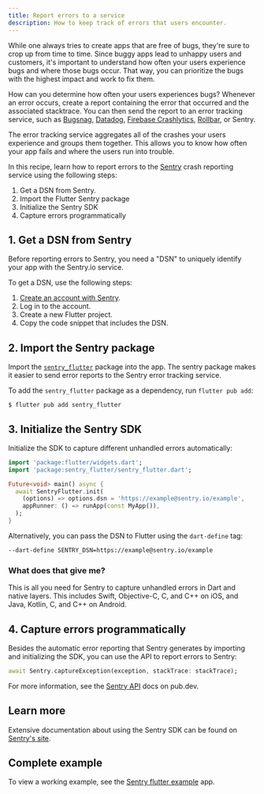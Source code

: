 ```yaml
---
title: Report errors to a service
description: How to keep track of errors that users encounter.
---
```


<?code-excerpt path-base="cookbook/maintenance/error_reporting/"?>

While one always tries to create apps that are free of bugs,
they're sure to crop up from time to time.
Since buggy apps lead to unhappy users and customers,
it's important to understand how often your users
experience bugs and where those bugs occur.
That way, you can prioritize the bugs with the
highest impact and work to fix them.

How can you determine how often your users experiences bugs?
Whenever an error occurs, create a report containing the
error that occurred and the associated stacktrace.
You can then send the report to an error tracking
service, such as [Bugsnag][], [Datadog][],
[Firebase Crashlytics][], [Rollbar][], or Sentry.

The error tracking service aggregates all of the crashes your users
experience and groups them together. This allows you to know how often your
app fails and where the users run into trouble.

In this recipe, learn how to report errors to the
[Sentry][] crash reporting service using
the following steps:

  1. Get a DSN from Sentry.
  2. Import the Flutter Sentry package
  3. Initialize the Sentry SDK
  4. Capture errors programmatically

## 1. Get a DSN from Sentry

Before reporting errors to Sentry, you need a "DSN" to uniquely identify
your app with the Sentry.io service.

To get a DSN, use the following steps:

  1. [Create an account with Sentry][].
  2. Log in to the account.
  3. Create a new Flutter project.
  4. Copy the code snippet that includes the DSN.

## 2. Import the Sentry package

Import the [`sentry_flutter`][] package into the app.
The sentry package makes it easier to send
error reports to the Sentry error tracking service.

To add the `sentry_flutter` package as a dependency,
run `flutter pub add`:

```console
$ flutter pub add sentry_flutter
```

## 3. Initialize the Sentry SDK

Initialize the SDK to capture different unhandled errors automatically:

<?code-excerpt "lib/main.dart (InitializeSDK)"?>
```dart
import 'package:flutter/widgets.dart';
import 'package:sentry_flutter/sentry_flutter.dart';

Future<void> main() async {
  await SentryFlutter.init(
    (options) => options.dsn = 'https://example@sentry.io/example',
    appRunner: () => runApp(const MyApp()),
  );
}
```

Alternatively, you can pass the DSN to Flutter using the `dart-define` tag:

```sh
--dart-define SENTRY_DSN=https://example@sentry.io/example
```

### What does that give me?

This is all you need for Sentry to
capture unhandled errors in Dart and native layers.
This includes Swift, Objective-C, C, and C++ on iOS, and
Java, Kotlin, C, and C++ on Android.

## 4. Capture errors programmatically

Besides the automatic error reporting that Sentry generates by
importing and initializing the SDK,
you can use the API to report errors to Sentry:

<?code-excerpt "lib/main.dart (CaptureException)"?>
```dart
await Sentry.captureException(exception, stackTrace: stackTrace);
```

For more information, see the [Sentry API][] docs on pub.dev.

## Learn more

Extensive documentation about using the Sentry SDK can be found on [Sentry's site][].

## Complete example

To view a working example,
see the [Sentry flutter example][] app.


[Sentry flutter example]: {{site.github}}/getsentry/sentry-dart/tree/main/flutter/example
[Create an account with Sentry]: https://sentry.io/signup/
[Bugsnag]: https://www.bugsnag.com/platforms/flutter
[Datadog]: https://docs.datadoghq.com/real_user_monitoring/flutter/
[Rollbar]: https://rollbar.com/
[Sentry]: https://sentry.io/welcome/
[`sentry_flutter`]: {{site.pub-pkg}}/sentry_flutter
[Sentry API]: {{site.pub-api}}/sentry_flutter/latest/sentry_flutter/sentry_flutter-library.html
[Sentry's site]: https://docs.sentry.io/platforms/flutter/
[Firebase Crashlytics]: {{site.firebase}}/docs/crashlytics
